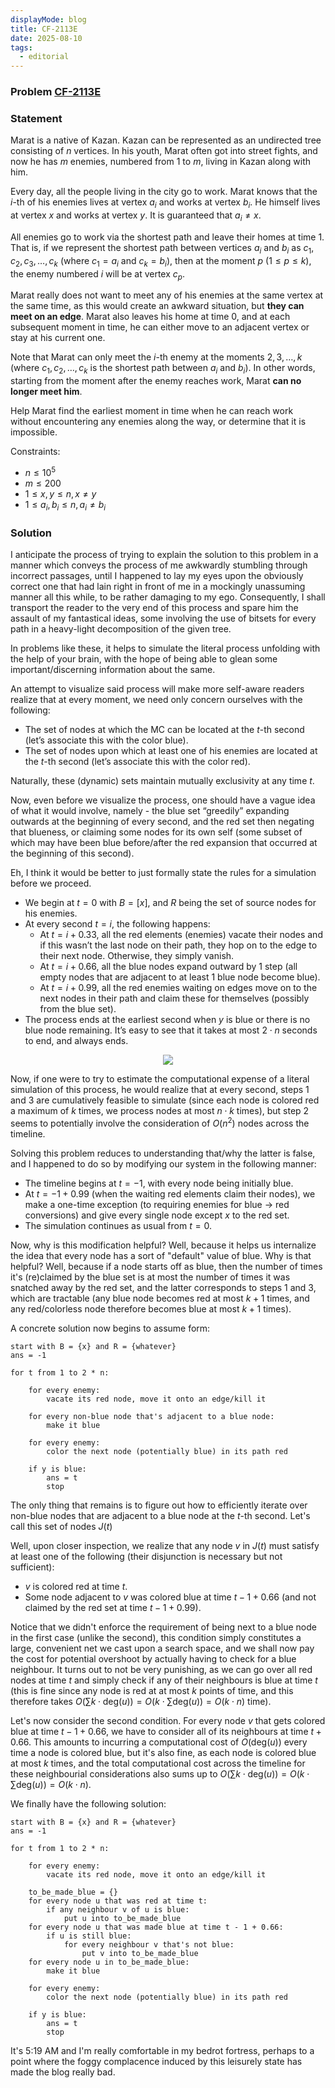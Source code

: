 ```yaml
---
displayMode: blog
title: CF-2113E
date: 2025-08-10
tags:
  - editorial
---
```

### Problem [CF-2113E](https://codeforces.com/problemset/problem/2113/E)

### Statement

Marat is a native of Kazan. Kazan can be represented as an undirected tree consisting of $n$ vertices. In his youth, Marat often got into street fights, and now he has $m$ enemies, numbered from 1 to $m$, living in Kazan along with him.

Every day, all the people living in the city go to work. Marat knows that the $i$-th of his enemies lives at vertex $a_i$ and works at vertex $b_i$. He himself lives at vertex $x$ and works at vertex $y$. It is guaranteed that $a_i \neq x$.

All enemies go to work via the shortest path and leave their homes at time 1. That is, if we represent the shortest path between vertices $a_i$ and $b_i$ as $c_1, c_2, c_3, \dots, c_k$ (where $c_1 = a_i$ and $c_k = b_i$), then at the moment $p$ ($1 \leq p \leq k$), the enemy numbered $i$ will be at vertex $c_p$.

Marat really does not want to meet any of his enemies at the same vertex at the same time, as this would create an awkward situation, but **they can meet on an edge**. Marat also leaves his home at time 0, and at each subsequent moment in time, he can either move to an adjacent vertex or stay at his current one.

Note that Marat can only meet the $i$-th enemy at the moments $2, 3, \dots, k$ (where $c_1, c_2, \dots, c_k$ is the shortest path between $a_i$ and $b_i$). In other words, starting from the moment after the enemy reaches work, Marat **can no longer meet him**.

Help Marat find the earliest moment in time when he can reach work without encountering any enemies along the way, or determine that it is impossible.

Constraints:

- $n \leq 10^5$ 
- $m \leq 200$
- $1 \leq x, y \leq n, x \neq y$
- $1 \leq a_i, b_i \leq n, a_i \neq b_i$
### Solution

I anticipate the process of trying to explain the solution to this problem in a manner which conveys the process of me awkwardly stumbling through incorrect passages, until I happened to lay my eyes upon the obviously correct one that had lain right in front of me in a mockingly unassuming manner all this while, to be rather damaging to my ego. Consequently, I shall transport the reader to the very end of this process and spare him the assault of my fantastical ideas, some involving the use of bitsets for every path in a heavy-light decomposition of the given tree.

In problems like these, it helps to simulate the literal process unfolding with the help of your brain, with the hope of being able to glean some important/discerning information about the same. 

An attempt to visualize said process will make more self-aware readers realize that at every moment, we need only concern ourselves with the following:
- The set of nodes at which the MC can be located at the $t$-th second (let’s associate this with the color blue).
- The set of nodes upon which at least one of his enemies are located at the $t$-th second (let’s associate this with the color red).

Naturally, these (dynamic) sets maintain mutually exclusivity at any time $t$. 

Now, even before we visualize the process, one should have a vague idea of what it would involve, namely - the blue set “greedily” expanding outwards at the beginning of every second, and the red set then negating that blueness, or claiming some nodes for its own self (some subset of which may have been blue before/after the red expansion that occurred at the beginning of this second).

Eh, I think it would be better to just formally state the rules for a simulation before we proceed.

- We begin at $t=0$ with $B=[x]$, and $R$ being the set of source nodes for his enemies.
- At every second $t = i$, the following happens:
	- At $t=i + 0.33$, all the red elements (enemies) vacate their nodes and if this wasn’t the last node on their path, they hop on to the edge to their next node. Otherwise, they simply vanish.
	- At $t = i + 0.66$, all the blue nodes expand outward by 1 step (all empty nodes that are adjacent to at least 1 blue node become blue).
	- At $t = i + 0.99$, all the red enemies waiting on edges move on to the next nodes in their path and claim these for themselves (possibly from the blue set).
- The process ends at the earliest second when $y$ is blue or there is no blue node remaining. It’s easy to see that it takes at most $2 \cdot n$ seconds to end, and always ends.

<div style="text-align:center"><img src="/assets/cf-2113e/sim.gif"/></div>

Now, if one were to try to estimate the computational expense of a literal simulation of this process, he would realize that at every second, steps 1 and 3 are cumulatively feasible to simulate (since each node is colored red a maximum of $k$ times, we process nodes at most $n \cdot k$ times), but step 2 seems to potentially involve the consideration of $O(n^2)$ nodes across the timeline.

Solving this problem reduces to understanding that/why the latter is false, and I happened to do so by modifying our system in the following manner:
- The timeline begins at $t = -1$, with every node being initially blue.
- At $t = -1 + 0.99$ (when the waiting red elements claim their nodes), we make a one-time exception (to requiring enemies for blue -> red conversions) and give every single node except $x$ to the red set.
- The simulation continues as usual from $t = 0$.

Now, why is this modification helpful? Well, because it helps us internalize the idea that every node has a sort of "default" value of blue. Why is that helpful? Well, because if a node starts off as blue, then the number of times it's (re)claimed by the blue set is at most the number of times it was snatched away by the red set, and the latter corresponds to steps 1 and 3, which are tractable (any blue node becomes red at most $k + 1$ times, and any red/colorless node therefore becomes blue at most $k + 1$ times).

A concrete solution now begins to assume form:
```
start with B = {x} and R = {whatever}
ans = -1

for t from 1 to 2 * n:

	for every enemy:
		vacate its red node, move it onto an edge/kill it  

	for every non-blue node that's adjacent to a blue node:
		make it blue
	
	for every enemy:
		color the next node (potentially blue) in its path red
	
	if y is blue:
		ans = t
		stop
```

The only thing that remains is to figure out how to efficiently iterate over non-blue nodes that are adjacent to a blue node at the $t$-th second. Let's call this set of nodes $J(t)$

Well, upon closer inspection, we realize that any node $v$ in $J(t)$ must satisfy at least one of the following (their disjunction is necessary but not sufficient):
- $v$ is colored red at time $t$.
- Some node adjacent to $v$ was colored blue at time $t - 1 + 0.66$ (and not claimed by the red set at time $t - 1 + 0.99$).

Notice that we didn't enforce the requirement of being next to a blue node in the first case (unlike the second), this condition simply constitutes a large, convenient net we cast upon a search space, and we shall now pay the cost for potential overshoot by actually having to check for a blue neighbour. It turns out to not be very punishing, as we can go over all red nodes at time $t$ and simply check if any of their neighbours is blue at time $t$ (this is fine since any node is red at at most $k$ points of time, and this therefore takes $O(\sum{k \cdot \text{deg}(u)}) = O(k \cdot \sum{\text{deg}(u)}) = O(k \cdot n)$ time). 

Let's now consider the second condition. For every node $v$ that gets colored blue at time $t - 1 + 0.66$, we have to consider all of its neighbours at time $t + 0.66$. This amounts to incurring a computational cost of $O(\text{deg}(u))$ every time a node is colored blue, but it's also fine, as each node is colored blue at most $k$ times, and the total computational cost across the timeline for these neighbourial considerations also sums up to $O(\sum{k \cdot \text{deg}(u)}) = O(k \cdot \sum{\text{deg}(u)}) = O(k \cdot n)$.

We finally have the following solution:

```
start with B = {x} and R = {whatever}
ans = -1

for t from 1 to 2 * n:
	
	for every enemy:
		vacate its red node, move it onto an edge/kill it  

	to_be_made_blue = {}
	for every node u that was red at time t:
		if any neighbour v of u is blue:
			put u into to_be_made_blue
	for every node u that was made blue at time t - 1 + 0.66:
		if u is still blue:
			for every neighbour v that's not blue:
				put v into to_be_made_blue
	for every node u in to_be_made_blue:
		make it blue

	for every enemy:
		color the next node (potentially blue) in its path red
		
	if y is blue:
		ans = t
		stop
```

It's 5:19 AM and I'm really comfortable in my bedrot fortress, perhaps to a point where the foggy complacence induced by this leisurely state has made the blog really bad.